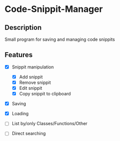 # Code-Snippit-Manager

## Description

Small program for saving and managing code snippits

## Features

- [x] Snippit manipulation	
	- [x] Add snippit
	- [x] Remove snippit
	- [x] Edit snippit
	- [x] Copy snippit to clipboard
	
- [x] Saving
- [x] Loading
	
- [ ] List by/only Classes/Functions/Other
- [ ] Direct searching
